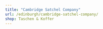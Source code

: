 ```yaml
---
title: "Cambridge Satchel Company"
url: /edinburgh/cambridge-satchel-company/
shop: Taschen & Koffer
---
```


